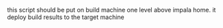 this script should be put on build machine one level above
impala home. it deploy build results to the target machine
